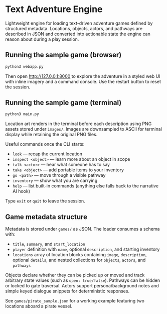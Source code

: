 # Text Adventure Engine

Lightweight engine for loading text-driven adventure games defined by structured metadata. Locations, objects, actors, and pathways are described in JSON and converted into actionable state the engine can reason about during a play session.

## Running the sample game (browser)

```bash
python3 webapp.py
```

Then open http://127.0.0.1:8000 to explore the adventure in a styled web UI with inline imagery and a command console. Use the restart button to reset the session.

## Running the sample game (terminal)

```bash
python3 main.py
```

Location art renders in the terminal before each description using PNG assets stored under `images/`. Images are downsampled to ASCII for terminal display while retaining the original PNG files.

Useful commands once the CLI starts:

- `look` — recap the current location
- `inspect <object>` — learn more about an object in scope
- `talk <actor>` — hear what someone has to say
- `take <object>` — add portable items to your inventory
- `go <path>` — move through a visible pathway
- `inventory` — show what you are carrying
- `help` — list built-in commands (anything else falls back to the narrative AI hook)

Type `exit` or `quit` to leave the session.

## Game metadata structure

Metadata is stored under `games/` as JSON. The loader consumes a schema with:

- `title`, `summary`, and `start_location`
- `player` definition with `name`, optional `description`, and starting inventory
- `locations` array of location blocks containing `image`, `description`, optional `details`, and nested collections for `objects`, `actors`, and `pathways`

Objects declare whether they can be picked up or moved and track arbitrary state values (such as `open: true/false`). Pathways can be hidden or locked to gate traversal. Actors support persona/background notes and simple keyed dialogue snippets for deterministic responses.

See `games/pirate_sample.json` for a working example featuring two locations aboard a pirate vessel.

